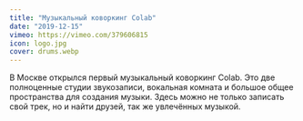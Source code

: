 ```yaml
---
title: "Музыкальный коворкинг Colab"
date: "2019-12-15"
vimeo: https://vimeo.com/379606815
icon: logo.jpg
cover: drums.webp
---
```


В Москве открылся первый музыкальный коворкинг Colab. Это две полноценные студии звукозаписи, вокальная комната и большое общее пространства для создания музыки. Здесь можно не только записать свой трек, но и найти друзей, так же увлечённых музыкой.
